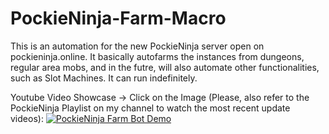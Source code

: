 # PockieNinja-Farm-Macro
This is an automation for the new PockieNinja server open on pockieninja.online. It basically autofarms the instances from dungeons, regular area mobs, and in the futre, will also automate other functionalities, such as Slot Machines. It can run indefinitely.

Youtube Video Showcase -> Click on the Image (Please, also refer to the PockieNinja Playlist on my channel to watch the most recent update videos):
[![PockieNinja Farm Bot Demo](https://i.imgur.com/TxN7Kg6.png)](https://www.youtube.com/watch?v=rk8qQRuXhgA)
